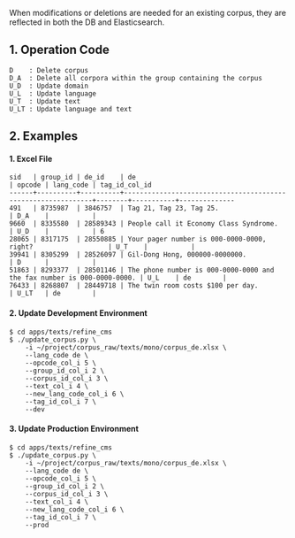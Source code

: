 When modifications or deletions are needed for an existing corpus, they are reflected in both the DB and Elasticsearch.

## 1. Operation Code

```shell
D    : Delete corpus
D_A  : Delete all corpora within the group containing the corpus
U_D  : Update domain
U_L  : Update language
U_T  : Update text
U_LT : Update language and text
```

## 2. Examples

#### 1. Excel File

```shell
sid   | group_id | de_id    | de                                                           | opcode | lang_code | tag_id_col_id
------+----------+----------+--------------------------------------------------------------+--------+-----------+--------------
491   | 8735987  | 3846757  | Tag 21, Tag 23, Tag 25.                                      | D_A    |           |
9660  | 8335580  | 28589343 | People call it Economy Class Syndrome.                       | U_D    |           | 6
28065 | 8317175  | 28550885 | Your pager number is 000-0000-0000, right?                   | U_T    |           |
39941 | 8305299  | 28526097 | Gil-Dong Hong, 000000-0000000.                               | D      |           |
51863 | 8293377  | 28501146 | The phone number is 000-0000-0000 and the fax number is 000-0000-0000. | U_L    | de        |
76433 | 8268807  | 28449718 | The twin room costs $100 per day.                           | U_LT   | de        |
```

#### 2. Update Development Environment
```shell
$ cd apps/texts/refine_cms
$ ./update_corpus.py \
    -i ~/project/corpus_raw/texts/mono/corpus_de.xlsx \
    --lang_code de \
    --opcode_col_i 5 \
    --group_id_col_i 2 \
    --corpus_id_col_i 3 \
    --text_col_i 4 \
    --new_lang_code_col_i 6 \
    --tag_id_col_i 7 \
    --dev
```

#### 3. Update Production Environment
```shell
$ cd apps/texts/refine_cms
$ ./update_corpus.py \
    -i ~/project/corpus_raw/texts/mono/corpus_de.xlsx \
    --lang_code de \
    --opcode_col_i 5 \
    --group_id_col_i 2 \
    --corpus_id_col_i 3 \
    --text_col_i 4 \
    --new_lang_code_col_i 6 \
    --tag_id_col_i 7 \
    --prod
```